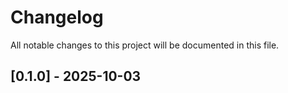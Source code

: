 # Changelog

All notable changes to this project will be documented in this file.

## [0.1.0] - 2025-10-03

<!-- generated by git-cliff -->

